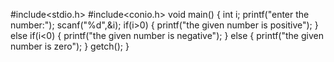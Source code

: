 #include<stdio.h>
#include<conio.h>
void main()
{
int i;
printf("enter the number:");
scanf("%d",&i);
if(i>0)
{
printf("the given number is positive");
}
else if(i<0)
{
printf("the given number is negative");
}
else
{
printf("the given number is zero");
}
getch();
}
